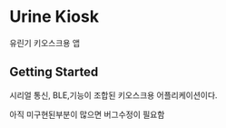 # Urine Kiosk

유린기 키오스크용 앱

## Getting Started

시리얼 통신, BLE,기능이 조합된 키오스크용 어플리케이션이다.

아직 미구현된부분이 많으면 버그수정이 필요함